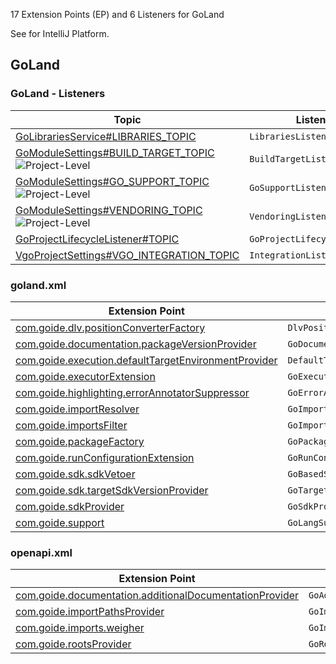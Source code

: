 [//]: # (title: GoLand Extension Point and Listener List)

<show-structure for="chapter" depth="2"/>

<!-- Copyright 2000-2022 JetBrains s.r.o. and contributors. Use of this source code is governed by the Apache 2.0 license. -->

17 Extension Points (EP) and 6 Listeners for GoLand

See [](extension_point_list.md) for IntelliJ Platform.

<include from="extension_point_list.md" element-id="ep_list_legend"></include>

## GoLand

### GoLand - Listeners

| Topic | Listener |
|-------|----------|
| [GoLibrariesService#LIBRARIES_TOPIC](https://jb.gg/ipe/listeners?topics=com.goide.project.GoLibrariesService.LibrariesListener)  | `LibrariesListener` |
| [GoModuleSettings#BUILD_TARGET_TOPIC](https://jb.gg/ipe/listeners?topics=com.goide.project.GoModuleSettings.BuildTargetListener)  ![Project-Level][project-level] | `BuildTargetListener` |
| [GoModuleSettings#GO_SUPPORT_TOPIC](https://jb.gg/ipe/listeners?topics=com.goide.project.GoModuleSettings.GoSupportListener)  ![Project-Level][project-level] | `GoSupportListener` |
| [GoModuleSettings#VENDORING_TOPIC](https://jb.gg/ipe/listeners?topics=com.goide.project.GoModuleSettings.VendoringListener)  ![Project-Level][project-level] | `VendoringListener` |
| [GoProjectLifecycleListener#TOPIC](https://jb.gg/ipe/listeners?topics=com.goide.project.GoProjectLifecycleListener)  | `GoProjectLifecycleListener` |
| [VgoProjectSettings#VGO_INTEGRATION_TOPIC](https://jb.gg/ipe/listeners?topics=com.goide.vgo.configuration.VgoProjectSettings.IntegrationListener)  | `IntegrationListener` |

### goland.xml

| Extension Point | Implementation |
|-----------------|----------------|
| [com.goide.dlv.positionConverterFactory](https://jb.gg/ipe?extensions=com.goide.dlv.positionConverterFactory) | `DlvPositionConverterFactory` |
| [com.goide.documentation.packageVersionProvider](https://jb.gg/ipe?extensions=com.goide.documentation.packageVersionProvider) | `GoDocumentationPackageVersionProvider` |
| [com.goide.execution.defaultTargetEnvironmentProvider](https://jb.gg/ipe?extensions=com.goide.execution.defaultTargetEnvironmentProvider) | `DefaultTargetEnvironmentProvider` |
| [com.goide.executorExtension](https://jb.gg/ipe?extensions=com.goide.executorExtension) | `GoExecutorExtension` |
| [com.goide.highlighting.errorAnnotatorSuppressor](https://jb.gg/ipe?extensions=com.goide.highlighting.errorAnnotatorSuppressor) | `GoErrorAnnotatorSuppressor` |
| [com.goide.importResolver](https://jb.gg/ipe?extensions=com.goide.importResolver) | `GoImportResolver` |
| [com.goide.importsFilter](https://jb.gg/ipe?extensions=com.goide.importsFilter) | `GoImportsFilter` |
| [com.goide.packageFactory](https://jb.gg/ipe?extensions=com.goide.packageFactory) | `GoPackageFactory` |
| [com.goide.runConfigurationExtension](https://jb.gg/ipe?extensions=com.goide.runConfigurationExtension) | `GoRunConfigurationExtension` |
| [com.goide.sdk.sdkVetoer](https://jb.gg/ipe?extensions=com.goide.sdk.sdkVetoer) | `GoBasedSdkVetoer` |
| [com.goide.sdk.targetSdkVersionProvider](https://jb.gg/ipe?extensions=com.goide.sdk.targetSdkVersionProvider) | `GoTargetSdkVersionProvider` |
| [com.goide.sdkProvider](https://jb.gg/ipe?extensions=com.goide.sdkProvider) | `GoSdkProvider` |
| [com.goide.support](https://jb.gg/ipe?extensions=com.goide.support) | `GoLangSupport` |

### openapi.xml

| Extension Point | Implementation |
|-----------------|----------------|
| [com.goide.documentation.additionalDocumentationProvider](https://jb.gg/ipe?extensions=com.goide.documentation.additionalDocumentationProvider) | `GoAdditionalDocumentationProvider` |
| [com.goide.importPathsProvider](https://jb.gg/ipe?extensions=com.goide.importPathsProvider) | `GoImportPathsProvider` |
| [com.goide.imports.weigher](https://jb.gg/ipe?extensions=com.goide.imports.weigher) | `GoImportsWeigher` |
| [com.goide.rootsProvider](https://jb.gg/ipe?extensions=com.goide.rootsProvider) | `GoRootsProvider` |

[experimental]: https://img.shields.io/badge/-Experimental_API-red?style=flat-square
[internal]: https://img.shields.io/badge/-Internal_API-darkred?style=flat-square
[project-level]: https://img.shields.io/badge/-Project--Level-blue?style=flat-square
[non-dynamic]: https://img.shields.io/badge/-Non--Dynamic-orange?style=flat-square
[deprecated]: https://img.shields.io/badge/-Deprecated-lightgrey?style=flat-square
